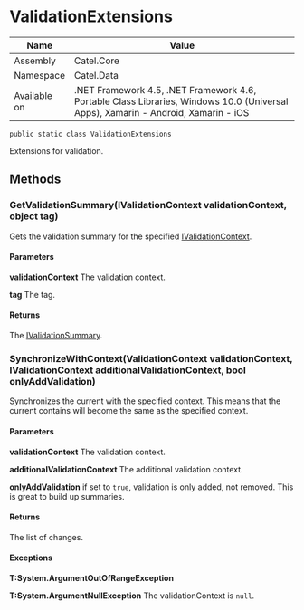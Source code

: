 

# ValidationExtensions

Name|Value
---|---
Assembly|Catel.Core
Namespace|Catel.Data
Available on|.NET Framework 4.5, .NET Framework 4.6, Portable Class Libraries, Windows 10.0 (Universal Apps), Xamarin - Android, Xamarin - iOS

```
public static class ValidationExtensions
```

Extensions for validation.



## Methods

### GetValidationSummary(IValidationContext validationContext, object tag)

Gets the validation summary for the specified [IValidationContext](#).

#### Parameters

**validationContext**
The validation context.

**tag**
The tag.

#### Returns

The [IValidationSummary](#).



### SynchronizeWithContext(ValidationContext validationContext, IValidationContext additionalValidationContext, bool onlyAddValidation)

Synchronizes the current with the specified context. This means that the current contains will become the same as the
    specified context.

#### Parameters

**validationContext**
The validation context.

**additionalValidationContext**
The additional validation context.

**onlyAddValidation**
if set to ```true```, validation is only added, not removed. This is great to build up summaries.

#### Returns

The list of changes.

#### Exceptions

**T:System.ArgumentOutOfRangeException**

**T:System.ArgumentNullException**
The validationContext is ```null```.



